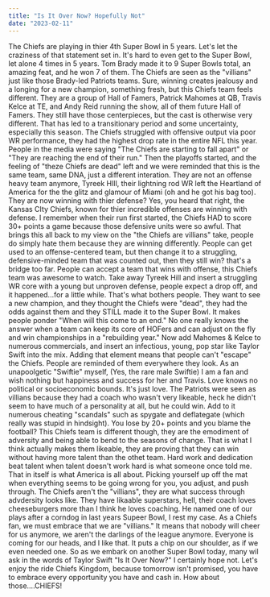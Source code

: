 ```yaml
---
title: "Is It Over Now? Hopefully Not"
date: "2023-02-11"
---
```

The Chiefs are playing in thier 4th Super Bowl in 5 years. 
Let's let the craziness of that statement set in. 
It's hard to even get to the Super Bowl, let alone 4 times in 5 years. 
Tom Brady made it to 9 Super Bowls total, an amazing feat, and he won 7 of them. 
The Chiefs are seen as the "villians" just like those Brady-led Patriots teams. 
Sure, winning creates jealousy and a longing for a new champion, something fresh, but this Chiefs team feels different. 
They are a group of Hall of Famers, Patrick Mahomes at QB, Travis Kelce at TE, and Andy Reid running the show, all of them future Hall of Famers. 
They still have those centerpieces, but the cast is otherwise very different. That has led to a transitionary period and some uncertainty, especially this season. 
The Chiefs struggled with offensive output via poor WR performance, they had the highest drop rate in the entire NFL this year. 
People in the media were saying "The Chiefs are starting to fall apart" or "They are reaching the end of their run." 
Then the playoffs started, and the feeling of "theze Chiefs are dead" left and we were reminded that this is the same team, same DNA, just a different interation. 
They are not an offense heavy team anymore, Tyreek HIll, their lightning rod WR left the Heartland of America for the the glitz and glamour of Miami (oh and he got his bag too). 
They are now winning with thier defense? Yes, you heard that right, the Kansas CIty Chiefs, known for thier incredible offenses are winning with defense. 
I remember when their run first started, the Chiefs HAD to score 30+ points a game because those defensive units were so awful. 
That brings this all back to my view on the "the Chiefs are villians" take, people do simply hate them because they are winning differently. 
People can get used to an offense-centered team, but then change it to a struggling, defensive-minded team that was counted out, then they still win? that's a bridge too far. 
People can accept a team that wins with offense, this Chiefs team was awesome to watch. 
Take away Tyreek Hill and insert a struggling WR core with a young but unproven defense, people expect a drop off, and it happened...for a little while. That's what bothers people. 
They want to see a new champion, and they thought the Chiefs were "dead", they had the odds against them and they STILL made it to the Super Bowl. It makes people ponder "When will this come to an end."
No one really knows the answer when a team can keep its core of HOFers and can adjust on the fly and win championships in a "rebuilding year."
Now add Mahomes & Kelce to numerous commercials, and insert an infectious, young, pop star like Taylor Swift into the mix. 
Adding that element means that people can't "escape" the Chiefs. People are reminded of them everywhere they look. 
As an unapoolgetic "Swiftie" myself, (Yes, the rare male Swiftie) I am a fan and wish nothing but happiness and success for her and Travis. Love knows no political or socioeconomic bounds. It's just love.
The Patriots were seen as villians because they had a coach who wasn't very likeable, heck he didn't seem to have much of a personality at all, but he could win. 
Add to it numerous cheating "scandals" such as spygate and deflategate (which really was stupid in hindsight). 
You lose by 20+ points and you blame the football? 
This Chiefs team is different though, they are the emodiment of adversity and being able to bend to the seasons of change. 
That is what I think actually makes them likeable, they are proving that they can win without having more talent than the othet team. 
Hard work and dedication beat talent when talent doesn't work hard is what someone once told me. 
That in itself is what America is all about. Picking yourself up off the mat when everything seems to be going wrong for you, you adjust, and push through. 
The Chiefs aren't the "villians", they are what success through advdersity looks like. 
They have likaable superstars, hell, their coach loves cheeseburgers more than I think he loves coaching. 
He named one of our plays after a corndog in last years Supeer Bowl, I rest my case. 
As a Chiefs fan, we must embrace that we are "villians." It means that nobody will cheer for us anymore, we aren't the darlings of the league anymore. 
Everyone is coming for our heads, and I like that. It puts a chip on our shoulder, as if we even needed one. 
So as we embark on another Super Bowl today, many wil ask in the words of Taylor Swift "Is It Over Now?" I certainly hope not. 
Let's enjoy the ride Chiefs Kingdom, because tomorrow isn't promised, you have to embrace every opportunity you have and cash in. 
How about those....CHIEFS!
